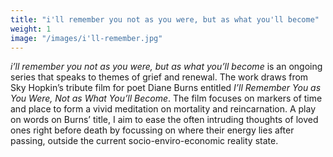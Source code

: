 ```yaml
---
title: "i'll remember you not as you were, but as what you'll become"
weight: 1
image: "/images/i'll-remember.jpg"
---
```


*i’ll remember you not as you were, but as what you’ll become* is an ongoing series that speaks to themes of grief and renewal. The work draws from Sky Hopkin’s tribute film for poet Diane Burns entitled *I’ll Remember You as You Were, Not as What You’ll Become*. The film focuses on markers of time and place to form a vivid meditation on mortality and reincarnation. A play on words on Burns’ title, I aim to ease the often intruding thoughts of loved ones right before death by focussing on where their energy lies after passing, outside the current socio-enviro-economic reality state.